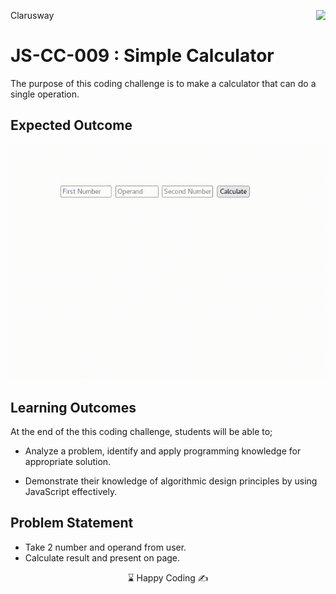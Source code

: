 <p>Clarusway<img align="right"
  src="https://secure.meetupstatic.com/photos/event/3/1/b/9/600_488352729.jpeg"  width="15px"></p>

# JS-CC-009 : Simple Calculator

The purpose of this coding challenge is to make a calculator that can do a single operation.



## Expected Outcome

<img src="./calc.gif" width="600" />

## Learning Outcomes

At the end of the this coding challenge, students will be able to;

- Analyze a problem, identify and apply programming knowledge for appropriate solution.

- Demonstrate their knowledge of algorithmic design principles by using JavaScript effectively.

## Problem Statement

- Take 2 number and operand from user.
- Calculate result and present on page.



<center> ⌛ Happy Coding  ✍ </center>

